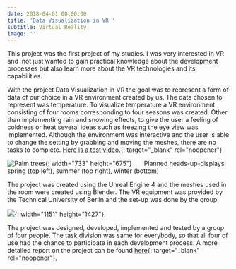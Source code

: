 ```yaml
---
date: 2018-04-01 00:00:00
title: 'Data Visualization in VR '
subtitle: Virtual Reality
image: ''
---
```

This project was the first project of my studies. I was very interested in VR and&nbsp; not just wanted to gain practical knowledge about the development processes but also learn more about the VR technologies and its capabilities.&nbsp;

With the project Data Visualization in VR the goal was to represent a form of data of our choice in a VR environment created by us. The data chosen to represent was temperature. To visualize temperature a VR environment consisting of four rooms corresponding to four seasons was created. Other than implementing rain and snowing effects, to give the user a feeling of coldness or heat several ideas such as freezing the eye view was implemented. Although the environment was interactive and the user is able to change the setting by grabbing and moving the meshes, there are no tasks to complete. [Here is a test video.](https://drive.google.com/file/d/1--h-zJ2KezmDeqn-_cFfrviO1NCX95g8/view?usp=sharing){: target="_blank" rel="noopener"}

![Palm trees](/uploads/screenshot-514.png){: width="733" height="675"}&nbsp; &nbsp; &nbsp; &nbsp;Planned heads-up-displays: spring (top left), summer (top right), winter (bottom)

The project was created using the Unreal Engine 4 and the meshes used in the room were created using Blender. The VR equipment was provided by the Technical University of Berlin and the set-up was done by the group.&nbsp;

![](/uploads/whatsapp-image-2023-05-10-at-9-28-38-am-2.jpeg){: width="1151" height="1427"}

The project was designed, developed, implemented and tested by a group of four people. The task division was same for everybody, so that all four of use had the chance to participate in each development process. A more detailed report on the project can be found [here](https://docs.google.com/document/d/1rYx_dnFrDj1eJvnURrBRRuor8s8AQ_KqYziMd82wOu0/edit){: target="_blank" rel="noopener"}.&nbsp;&nbsp;